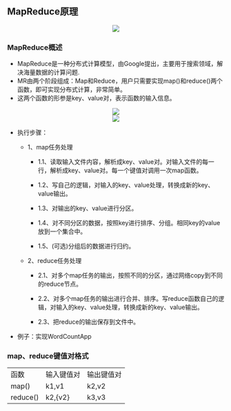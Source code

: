 ## MapReduce原理


  <div align="center"><img src="https://github.com/sunnyandgood/BigBata/blob/master/MapReduce/img/%E5%AF%BC%E6%B5%B7%E9%87%8F%E6%95%B0%E6%8D%AE%E8%AE%A1%E7%AE%97.png"/></div>

### MapReduce概述
* MapReduce是一种分布式计算模型，由Google提出，主要用于搜索领域，解决海量数据的计算问题.
* MR由两个阶段组成：Map和Reduce，用户只需要实现map()和reduce()两个函数，即可实现分布式计算，非常简单。
* 这两个函数的形参是key、value对，表示函数的输入信息。

<div align="center"><img src="https://github.com/sunnyandgood/BigBata/blob/master/MapReduce/img/%E8%AE%BE%E8%AE%A1%E4%B8%80%E4%B8%AAMapReduce%E6%A1%86%E6%9E%B6.png"/></div>

<div align="center"><img src="https://github.com/sunnyandgood/BigBata/blob/master/MapReduce/img/MapReduce%E6%A1%86%E6%9E%B6.png"/></div>

* 执行步骤：

   * 1、map任务处理
   
      * 1.1、读取输入文件内容，解析成key、value对。对输入文件的每一行，解析成key、value对。每一个键值对调用一次map函数。
      
      * 1.2、写自己的逻辑，对输入的key、value处理，转换成新的key、value输出。
      
      * 1.3、对输出的key、value进行分区。
      
      * 1.4、对不同分区的数据，按照key进行排序、分组。相同key的value放到一个集合中。
      
      * 1.5、(可选)分组后的数据进行归约。
      
  * 2、reduce任务处理
  
      * 2.1、对多个map任务的输出，按照不同的分区，通过网络copy到不同的reduce节点。
      
      * 2.2、对多个map任务的输出进行合并、排序。写reduce函数自己的逻辑，对输入的key、value处理，转换成新的key、value输出。
      
      * 2.3、把reduce的输出保存到文件中。
      
* 例子：实现WordCountApp

### map、reduce键值对格式

  <table>
     <tr>
        <td>函数</td>
        <td>输入键值对</td>
        <td>输出键值对</td>
     </tr>
     <tr>
        <td>map()</td>
        <td>k1,v1</td>
        <td>k2,v2</td>
     </tr>
     <tr>
        <td>reduce()</td>
        <td>k2,{v2}</td>
        <td>k3,v3</td>
     </tr>
  </table>
